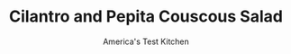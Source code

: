 ---
layout: ../../layouts/MarkdownPostLayout.astro
title: Cilantro and Pepita Couscous Salad
author: America's Test Kitchen
pubDate: 2023-03-15
description: "Sure, packaged couscous is convenient, but it comes out mushy, and the packaged spices are second-rate. With a clever technique and a few mix-ins, our couscous is consistently fluffy and flavorful."
image_url: https://res.cloudinary.com/hksqkdlah/image/upload/ar_1:1,c_fill,dpr_2.0,f_auto,fl_lossy.progressive.strip_profile,g_faces:auto,q_auto:low,w_344/10750_sfs-easycouscous-cilantropepita-3
tags: ["Side Dishes","Salads"]
calories: 3091
protein: 15
carbohydrates: 50
fats: 
fiber: 4
ingredients: ["2 tablespoons, unsalted butter","2 , garlic cloves, minced","2 cups, couscous","1 cup, water","1 cup, chicken broth","2 1/2 teaspoons, ground cumin",", Salt and pepper","1/2 teaspoon, cayenne pepper","1 cup roasted, salted, pepitas","1/2 cup, chopped fresh cilantro","6 tablespoons, extra-virgin olive oil","4 , scallions, sliced thin","3 tablespoons, lime juice (2 limes)"]
serves: 6
time: "35 minutes"
instructions: ["Melt butter in medium saucepan over medium-high heat. Stir in garlic and cook until fragrant, about 30 seconds. Add couscous and cook, stirring frequently, until grains begin to brown, about 5 minutes. Add water, broth, cumin, 1 teaspoon salt, and cayenne; stir briefly to combine, cover, and remove pan from heat. Let stand until liquid is absorbed and couscous is tender, about 7 minutes. Uncover and fluff couscous with fork.","Combine pepitas, cilantro, oil, scallions, and lime juice in large bowl. Stir in couscous until well combined. Season with salt and pepper to taste. Serve."]
nutrition: ["373 mg Potassium","385 mg Phosphorus","45 mg Calcium","3 mg Iron","161 mg Magnesium","450 mg Sodium","2 mg Zinc","29 g Fat","3 mg Niacin (B3)","14 g Monounsaturated","6 g Polyunsaturated","4 mg Vitamin C","11 mg Cholesterol","6 g Saturated","4 g Fiber","31 µg Folate (food)","1 g Sugars","25 µg Vitamin K","96 g Water","50 g Carbs","31 µg Folate equivalent (total)","15 g Protein","2 mg Vitamin E","43 µg Vitamin A","515 kcal Energy","3091 calories"]
notes: "You can eat the salad immediately, but it will improve if you let the flavors meld for 30 minutes or so.&nbsp;"
---